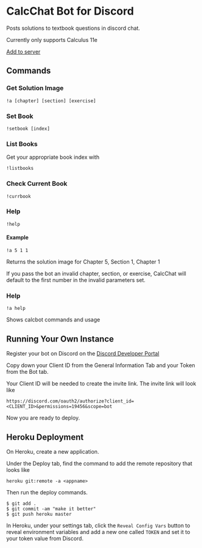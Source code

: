 # CalcChat Bot for Discord

Posts solutions to textbook questions in discord chat.

Currently only supports Calculus 11e

[Add to server](https://discord.com/oauth2/authorize?client_id=753420139541561395&permissions=19456&scope=bot)

## Commands

### Get Solution Image

`!a [chapter] [section] [exercise]`

### Set Book

`!setbook [index]`

### List Books

Get your appropriate book index with

`!listbooks`

### Check Current Book

`!currbook`

### Help

`!help`

#### Example

`!a 5 1 1`

Returns the solution image for Chapter 5, Section 1, Chapter 1

If you pass the bot an invalid chapter, section, or exercise, CalcChat will default to the first number in the invalid parameters set.

### Help

`!a help`

Shows calcbot commands and usage

## Running Your Own Instance

Register your bot on Discord on the [Discord Developer Portal](https://discord.com/developers/docs/topics/oauth2)

Copy down your Client ID from the General Information Tab and your Token from the Bot tab.

Your Client ID will be needed to create the invite link. The invite link will look like

`https://discord.com/oauth2/authorize?client_id=<CLIENT_ID>&permissions=19456&scope=bot`

Now you are ready to deploy.

## Heroku Deployment

On Heroku, create a new application.

Under the Deploy tab, find the command to add the remote repository that looks like

`heroku git:remote -a <appname>`

Then run the deploy commands.

```
$ git add .
$ git commit -am "make it better"
$ git push heroku master
```

In Heroku, under your settings tab, click the `Reveal Config Vars` button to reveal environment variables and add a new one called `TOKEN` and set it to your token value from Discord.

